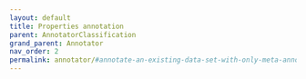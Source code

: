 ```yaml
---
layout: default
title: Properties annotation
parent: AnnotatorClassification
grand_parent: Annotator
nav_order: 2
permalink: annotator/#annotate-an-existing-data-set-with-only-meta-annotations
---
```

